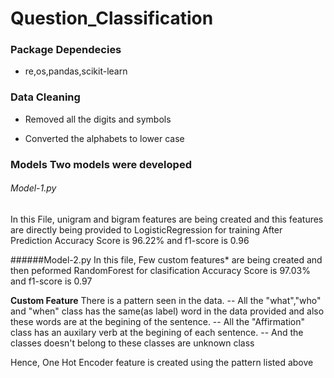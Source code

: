 # Question_Classification

### Package Dependecies

* re,os,pandas,scikit-learn

### Data Cleaning

* Removed all the digits and symbols

* Converted the alphabets to lower case

### Models Two models were developed

###### Model-1.py
In this File, unigram and bigram features are being created
and this features are directly being provided to LogisticRegression for training
After Prediction Accuracy Score is 96.22% and f1-score is 0.96

######Model-2.py
In this file, Few custom features* are being created
and then peformed RandomForest for clasification
Accuracy Score is 97.03% and f1-score is 0.97

**Custom Feature**
There is a pattern seen in the data. -- All the "what","who" and "when" class has the same(as label) word in the data provided and also these words are at the begining of the sentence. -- All the "Affirmation" class has an auxilary verb at the begining of each sentence. -- And the classes doesn't belong to these classes are unknown class

Hence, One Hot Encoder feature is created using the pattern listed above
